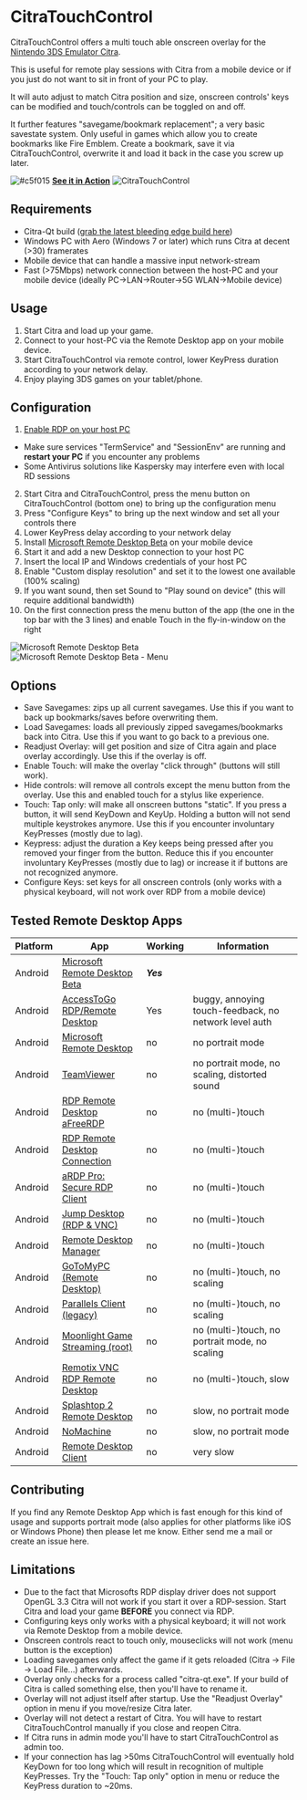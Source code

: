 # CitraTouchControl #

CitraTouchControl offers a multi touch able onscreen overlay for the [Nintendo 3DS Emulator Citra](https://github.com/citra-emu/citra).

This is useful for remote play sessions with Citra from a mobile device or if you just do not want to sit in front of your PC to play. 

It will auto adjust to match Citra position and size, onscreen controls' keys can be modified and touch/controls can be toggled on and off.

It further features "savegame/bookmark replacement"; a very basic savestate system. Only useful in games which allow you to create bookmarks like Fire Emblem. Create a bookmark, save it via CitraTouchControl, overwrite it and load it back in the case you screw up later.

![#c5f015](http://placehold.it/15/c5f015/000000?text=+) **[See it in Action](http://a.pomf.cat/rqiutm.webm)**
![CitraTouchControl](https://i.imgur.com/OT2fQNq.png)
## Requirements ##
* Citra-Qt build ([grab the latest bleeding edge build here](https://github.com/citra-emu/citra-bleeding-edge/releases)) 
* Windows PC with Aero (Windows 7 or later) which runs Citra at decent (>30) framerates
* Mobile device that can handle a massive input network-stream
* Fast (>75Mbps) network connection between the host-PC and your mobile device (ideally PC->LAN->Router->5G WLAN->Mobile device)


## Usage ##
1. Start Citra and load up your game.
2. Connect to your host-PC via the Remote Desktop app on your mobile device.
3. Start CitraTouchControl via remote control, lower KeyPress duration according to your network delay.
4. Enjoy playing 3DS games on your tablet/phone.


## Configuration ##
1. [Enable RDP on your host PC](http://www.howtogeek.com/howto/windows-vista/turn-on-remote-desktop-in-windows-vista/)
  * Make sure services "TermService" and "SessionEnv" are running and **restart your PC** if you encounter any problems
  * Some Antivirus solutions like Kaspersky may interfere even with local RD sessions
2. Start Citra and CitraTouchControl, press the menu button on CitraTouchControl (bottom one) to bring up the configuration menu
  1. Press "Configure Keys" to bring up the next window and set all your controls there
  2. Lower KeyPress delay according to your network delay
3. Install [Microsoft Remote Desktop Beta](https://play.google.com/store/apps/details?id=com.microsoft.rdc.android.beta) on your mobile device
4. Start it and add a new Desktop connection to your host PC
  1. Insert the local IP and Windows credentials of your host PC
  2. Enable "Custom display resolution" and set it to the lowest one available (100% scaling)
  3. If you want sound, then set Sound to "Play sound on device" (this will require additional bandwidth)
  4. On the first connection press the menu button of the app (the one in the top bar with the 3 lines) and enable Touch in the fly-in-window on the right

![Microsoft Remote Desktop Beta](https://i.imgur.com/0RPYSDD.png)
![Microsoft Remote Desktop Beta - Menu](https://i.imgur.com/5EHbTZ4.png)


## Options ##
* Save Savegames: zips up all current savegames. Use this if you want to back up bookmarks/saves before overwriting them.
* Load Savegames: loads all previously zipped savegames/bookmarks back into Citra. Use this if you want to go back to a previous one.
* Readjust Overlay: will get position and size of Citra again and place overlay accordingly. Use this if the overlay is off.
* Enable Touch: will make the overlay "click through" (buttons will still work).
* Hide controls: will remove all controls except the menu button from the overlay. Use this and enabled touch for a stylus like experience.
* Touch: Tap only: will make all onscreen buttons "static". If you press a button, it will send KeyDown and KeyUp. Holding a button will not send multiple keystrokes anymore. Use this if you encounter involuntary KeyPresses (mostly due to lag).
* Keypress: adjust the duration a Key keeps being pressed after you removed your finger from the button. Reduce this if you encounter involuntary KeyPresses (mostly due to lag) or increase it if buttons are not recognized anymore.
* Configure Keys: set keys for all onscreen controls (only works with a physical keyboard, will not work over RDP from a mobile device)


## Tested Remote Desktop Apps ##
| Platform | App | Working | Information |
| ------------- | ------------- | ------------- | ------------- |
| Android | [Microsoft Remote Desktop Beta](https://play.google.com/store/apps/details?id=com.microsoft.rdc.android.beta) | **_Yes_** |
| Android | [AccessToGo RDP/Remote Desktop](https://play.google.com/store/apps/details?id=com.ericom.accesstogobyericom) | Yes | buggy, annoying touch-feedback, no network level auth
| Android | [Microsoft Remote Desktop](https://play.google.com/store/apps/details?id=com.microsoft.rdc.android) | no | no portrait mode |
| Android | [TeamViewer](https://play.google.com/store/apps/details?id=com.teamviewer.teamviewer.market.mobile) | no | no portrait mode, no scaling, distorted sound |
| Android | [RDP Remote Desktop aFreeRDP](https://play.google.com/store/apps/details?id=com.freerdp.afreerdp) | no | no (multi-)touch |
| Android | [RDP Remote Desktop Connection](https://play.google.com/store/apps/details?id=com.thinstuff.rdc) | no | no (multi-)touch |
| Android | [aRDP Pro: Secure RDP Client](https://play.google.com/store/apps/details?id=com.iiordanov.aRDP) | no | no (multi-)touch |
| Android | [Jump Desktop (RDP & VNC)](https://play.google.com/store/apps/details?id=com.p5sys.android.jump) | no | no (multi-)touch |
| Android | [Remote Desktop Manager](https://play.google.com/store/apps/details?id=com.devolutions.remotedesktopmanager) | no | no (multi-)touch |
| Android | [GoToMyPC (Remote Desktop)](https://play.google.com/store/apps/details?id=com.citrixonline.gotomypc) | no | no (multi-)touch, no scaling |
| Android | [Parallels Client (legacy)](https://play.google.com/store/apps/details?id=com.tux.client) | no | no (multi-)touch, no scaling |
| Android | [Moonlight Game Streaming (root)](https://play.google.com/store/apps/details?id=com.limelight.root) | no | no (multi-)touch, no portrait mode, no scaling |
| Android | [Remotix VNC RDP Remote Desktop](https://play.google.com/store/apps/details?id=com.nulana.android.remotix) | no | no (multi-)touch, slow |
| Android | [Splashtop 2 Remote Desktop](https://play.google.com/store/apps/details?id=com.splashtop.remote.pad.v2) | no | slow, no portrait mode |
| Android | [NoMachine](https://play.google.com/store/apps/details?id=com.nomachine.nxplayer) | no | slow, no portrait mode |
| Android | [Remote Desktop Client](https://play.google.com/store/apps/details?id=com.xtralogic.android.rdpclient) | no  | very slow |


## Contributing ##
If you find any Remote Desktop App which is fast enough for this kind of usage and supports portrait mode (also applies for other platforms like iOS or Windows Phone) then please let me know. Either send me a mail or create an issue here.


## Limitations ##
* Due to the fact that Microsofts RDP display driver does not support OpenGL 3.3 Citra will not work if you start it over a RDP-session. Start Citra and load your game **BEFORE** you connect via RDP.
* Configuring keys only works with a physical keyboard; it will not work via Remote Desktop from a mobile device.
* Onscreen controls react to touch only, mouseclicks will not work (menu button is the exception)
* Loading savegames only affect the game if it gets reloaded (Citra -> File -> Load File...) afterwards.
* Overlay only checks for a process called "citra-qt.exe". If your build of Citra is called something else, then you'll have to rename it.
* Overlay will not adjust itself after startup. Use the "Readjust Overlay" option in menu if you move/resize Citra later.
* Overlay will not detect a restart of Citra. You will have to restart CitraTouchControl manually if you close and reopen Citra.
* If Citra runs in admin mode you'll have to start CitraTouchControl as admin too.
* If your connection has lag >50ms CitraTouchControl will eventually hold KeyDown for too long which will result in recognition of multiple KeyPresses. Try the "Touch: Tap only" option in menu or reduce the KeyPress duration to ~20ms.
